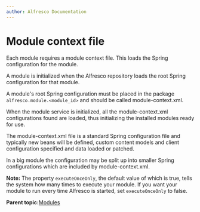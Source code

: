 ```yaml
---
author: Alfresco Documentation
---
```


# Module context file

Each module requires a module context file. This loads the Spring configuration for the module.

A module is initialized when the Alfresco repository loads the root Spring configuration for that module.

A module's root Spring configuration must be placed in the package `alfresco.module.<module_id>` and should be called module-context.xml.

When the module service is initialized, all the module-context.xml configurations found are loaded, thus initializing the installed modules ready for use.

The module-context.xml file is a standard Spring configuration file and typically new beans will be defined, custom content models and client configuration specified and data loaded or patched.

In a big module the configuration may be split up into smaller Spring configurations which are included by module-context.xml.

**Note:** The property `executeOnceOnly`, the default value of which is true, tells the system how many times to execute your module. If you want your module to run every time Alfresco is started, set `executeOnceOnly` to false.

**Parent topic:**[Modules](../concepts/dev-extensions-modules-intro.md)

